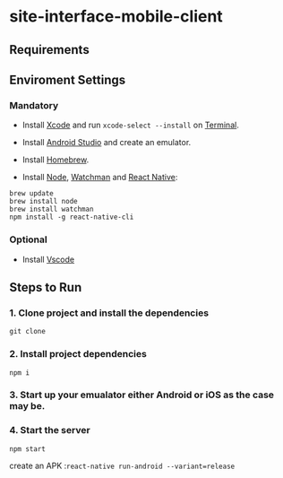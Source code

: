 # site-interface-mobile-client


## Requirements

## Enviroment Settings

### Mandatory

- Install [Xcode](https://itunes.apple.com/br/app/xcode/id497799835?mt=12) and run `xcode-select --install` on [Terminal](ssh://).

- Install [Android Studio](https://developer.android.com/studio/index.html) and create an emulator.

- Install [Homebrew](https://brew.sh/).

- Install [Node](https://nodejs.org), [Watchman](https://facebook.github.io/watchman/) and [React Native](https://facebook.github.io/react-native/):

```
brew update
brew install node
brew install watchman
npm install -g react-native-cli
```

### Optional

- Install [Vscode](https://code.visualstudio.com/) 


## Steps to Run

### 1. Clone project and install the dependencies

```
git clone  
```

### 2. Install project dependencies
```
npm i 
```

### 3. Start up your emualator  either Android or iOS as the case may be.


### 4. Start the server

```
npm start
```
create an APK :```react-native run-android --variant=release```